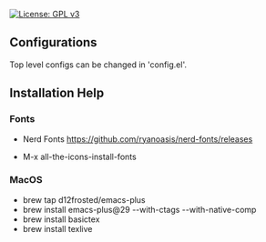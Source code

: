 [![License: GPL v3](https://img.shields.io/badge/License-GPLv3-blue.svg)](https://www.gnu.org/licenses/gpl-3.0)

## Configurations
Top level configs can be changed in 'config.el'.

## Installation Help
### Fonts
- Nerd Fonts
https://github.com/ryanoasis/nerd-fonts/releases

- M-x all-the-icons-install-fonts


### MacOS
- brew tap d12frosted/emacs-plus
- brew install emacs-plus@29 --with-ctags --with-native-comp
- brew install basictex
- brew install texlive
